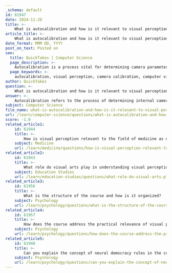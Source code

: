 ```yaml
---
_schema: default
id: 61947
date: 2024-11-28
title: >-
    What is autocalibration and how is it relevant to visual perception?
article_title: >-
    What is autocalibration and how is it relevant to visual perception?
date_format: MMM DD, YYYY
post_on_text: Posted on
seo:
  title: QuickTakes | Computer Science
  page_description: >-
    Autocalibration is a process vital for determining camera parameters from uncalibrated images, enhancing visual perception in computer vision, augmented reality, and more, paralleling functions in the human visual system.
  page_keywords: >-
    autocalibration, visual perception, camera calibration, computer vision, augmented reality, visual effects, intrinsic parameters, extrinsic parameters, Match Moving, synthetic content, realism, human visual system, adaptive optics, visual stimuli, optical aberrations
author: QuickTakes
question: >-
    What is autocalibration and how is it relevant to visual perception?
answer: >-
    Autocalibration refers to the process of determining internal camera parameters directly from multiple uncalibrated images of unstructured scenes. This technique is particularly relevant in the field of visual perception, especially in applications such as computer vision, augmented reality, and visual effects. In these contexts, accurate camera calibration is crucial for ensuring precise measurements and reliable analysis, as it corrects distortions and estimates intrinsic and extrinsic camera parameters.\n\nIn the realm of visual perception, autocalibration can enhance our understanding of how visual systems interpret and interact with the environment. For instance, in the visual effects industry, autocalibration is often part of the "Match Moving" process, where a synthetic camera trajectory and intrinsic projection model are solved to reproject synthetic content into video. This process allows for a more seamless integration of virtual elements into real-world scenes, thereby improving the viewer's perception of realism.\n\nMoreover, the concept of autocalibration can also be related to the human visual system. The eye has mechanisms that function similarly to autocalibration, where it adapts to various visual stimuli and environmental conditions. For example, adaptive optics techniques can control the eye's aberrations, allowing it to maintain focus and clarity despite perturbations in the optical system. This ability to adjust and calibrate itself is essential for accurate visual perception.\n\nIn summary, autocalibration is a significant concept in both technological applications and biological visual systems, as it plays a vital role in enhancing the accuracy and reliability of visual perception.
subject: Computer Science
file_name: what-is-autocalibration-and-how-is-it-relevant-to-visual-perception.md
url: /learn/computer-science/questions/what-is-autocalibration-and-how-is-it-relevant-to-visual-perception
score: -1.0
related_article1:
    id: 61944
    title: >-
        How is visual perception relevant to the field of medicine as discussed in the course?
    subject: Medicine
    url: /learn/medicine/questions/how-is-visual-perception-relevant-to-the-field-of-medicine-as-discussed-in-the-course
related_article2:
    id: 61943
    title: >-
        What role do visual arts play in understanding visual perception according to the course?
    subject: Education Studies
    url: /learn/education-studies/questions/what-role-do-visual-arts-play-in-understanding-visual-perception-according-to-the-course
related_article3:
    id: 61956
    title: >-
        What is the structure of the course and how is it organized?
    subject: Psychology
    url: /learn/psychology/questions/what-is-the-structure-of-the-course-and-how-is-it-organized
related_article4:
    id: 61957
    title: >-
        How does the course address the practical relevance of visual perception in everyday life?
    subject: Psychology
    url: /learn/psychology/questions/how-does-the-course-address-the-practical-relevance-of-visual-perception-in-everyday-life
related_article5:
    id: 61948
    title: >-
        Can you explain the concept of neural democracy rules in the context of visual perception?
    subject: Psychology
    url: /learn/psychology/questions/can-you-explain-the-concept-of-neural-democracy-rules-in-the-context-of-visual-perception
---
```


&nbsp;